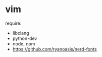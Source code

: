 # vim

require:
  * libclang
  * python-dev
  * node, npm
  * https://github.com/ryanoasis/nerd-fonts
